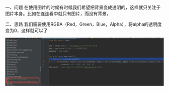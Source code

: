 一、问题
 在使用图片的时候有时候我们希望把背景变成透明的，这样就只关注于图片本身。比如在连连看中就只有图片，而没有背景，

二、思路
我们需要使用RGBA（Red，Green，Blue，Alpha），将alpha的透明度变为0，这样就可以了

![img.png](img.png)